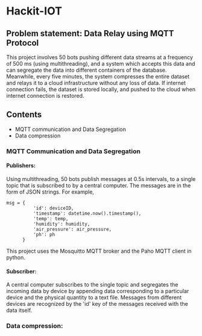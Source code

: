 # Hackit-IOT
## Problem statement: Data Relay using MQTT Protocol

This project involves 50 bots pushing different data streams at a frequency of 500 ms (using multithreading), and a system which accepts this data and can segregate the data into different containers of the database.
Meanwhile, every five minutes, the system compresses the entire dataset and relays it to a cloud infrastructure without any loss of data.
If internet connection fails, the dataset is stored locally, and pushed to the cloud when internet connection is restored.

## Contents
* MQTT communication and Data Segregation
* Data compression

### MQTT Communication and Data Segregation
#### Publishers:
  Using multithreading, 50 bots publish messages at 0.5s intervals, to a single topic that is subscribed to by a central computer. The messages are in the form of JSON strings. For example,
  ```
  msg = {
            'id': deviceID,
            'timestamp': datetime.now().timestamp(),
            'temp': temp,
            'humidity': humidity,
            'air_pressure': air_pressure,
            'ph': ph
        }
  ```
      
  This project uses the Mosquitto MQTT broker and the Paho MQTT client in python.
  
#### Subscriber:
  A central computer subscribes to the single topic and segregates the incoming data by device by appending data corresponding to a particular device and the physical quantity to a text file. Messages from different devices are recognized by the 'id' key of the messages received with the data itself.
  
 ### Data compression:
  
  
